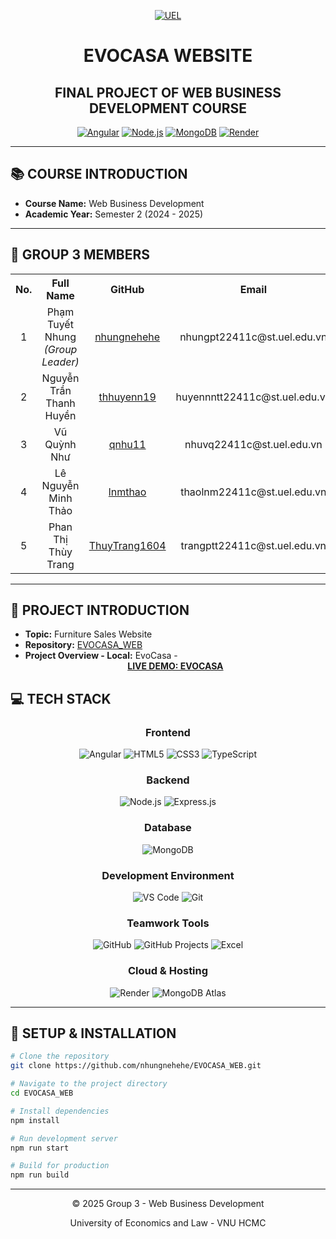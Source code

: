 <p align="center">
  <a href="https://www.uel.edu.vn/" title="University of Economics and Law - VNU HCMC">
    <img src="https://i.imgur.com/jTdznYS.jpeg" alt="UEL">
  </a>
</p>
<div align="center">

#  EVOCASA WEBSITE

## FINAL PROJECT OF WEB BUSINESS DEVELOPMENT COURSE

[![Angular](https://img.shields.io/badge/Angular-19-DD0031?style=for-the-badge&logo=angular&logoColor=white)](https://angular.io/)
[![Node.js](https://img.shields.io/badge/Node.js-43853D?style=for-the-badge&logo=node.js&logoColor=white)](https://nodejs.org/)
[![MongoDB](https://img.shields.io/badge/MongoDB-4EA94B?style=for-the-badge&logo=mongodb&logoColor=white)](https://www.mongodb.com/)
[![Render](https://img.shields.io/badge/Render-46E3B7?style=for-the-badge&logo=render&logoColor=white)](https://render.com/)

</div>

---

## 📚 COURSE INTRODUCTION

- **Course Name:** Web Business Development
- **Academic Year:** Semester 2 (2024 - 2025)

---

## 👥 GROUP 3 MEMBERS

<table>
  <tr>
    <th align="center">No.</th>
    <th align="center">Full Name</th>
    <th align="center">GitHub</th>
    <th align="center">Email</th>
  </tr>
  <tr>
    <td align="center">1</td>
    <td align="center">Phạm Tuyết Nhung<br/><i>(Group Leader)</i></td>
    <td align="center"><a href="https://github.com/nhungnehehe">nhungnehehe</a></td>
    <td align="center">nhungpt22411c@st.uel.edu.vn</td>
  </tr>
  <tr>
    <td align="center">2</td>
    <td align="center">Nguyễn Trần Thanh Huyền</td>
    <td align="center"><a href="https://github.com/thhuyenn19">thhuyenn19</a></td>
    <td align="center">huyennntt22411c@st.uel.edu.vn</td>
  </tr>
  <tr>
    <td align="center">3</td>
    <td align="center">Vũ Quỳnh Như</td>
    <td align="center"><a href="https://github.com/qnhu11">qnhu11</a></td>
    <td align="center">nhuvq22411c@st.uel.edu.vn</td>
  </tr>
  <tr>
    <td align="center">4</td>
    <td align="center">Lê Nguyễn Minh Thảo</td>
    <td align="center"><a href="https://github.com/lnmthao">lnmthao</a></td>
    <td align="center">thaolnm22411c@st.uel.edu.vn</td>
  </tr>
  <tr>
    <td align="center">5</td>
    <td align="center">Phan Thị Thùy Trang</td>
    <td align="center"><a href="https://github.com/ThuyTrang1604">ThuyTrang1604</a></td>
    <td align="center">trangptt22411c@st.uel.edu.vn</td>
  </tr>
</table>

---

## 🚀 PROJECT INTRODUCTION

- **Topic:** Furniture Sales Website
- **Repository:** [EVOCASA_WEB](https://github.com/nhungnehehe/242MI5702_WEBDEVELOPMENT)
- **Project Overview - Local:** EvoCasa
-<div align="center"> [**LIVE DEMO: EVOCASA**](https://evo-casa.onrender.com/)  </div>



## 💻 TECH STACK

<div align="center">

### Frontend
![Angular](https://img.shields.io/badge/Angular-19-DD0031?style=flat-square&logo=angular&logoColor=white)
![HTML5](https://img.shields.io/badge/HTML5-E34F26?style=flat-square&logo=html5&logoColor=white)
![CSS3](https://img.shields.io/badge/CSS3-1572B6?style=flat-square&logo=css3&logoColor=white)
![TypeScript](https://img.shields.io/badge/TypeScript-007ACC?style=flat-square&logo=typescript&logoColor=white)

### Backend
![Node.js](https://img.shields.io/badge/Node.js-43853D?style=flat-square&logo=node.js&logoColor=white)
![Express.js](https://img.shields.io/badge/Express.js-000000?style=flat-square&logo=express&logoColor=white)

### Database
![MongoDB](https://img.shields.io/badge/MongoDB-4EA94B?style=flat-square&logo=mongodb&logoColor=white)


### Development Environment
![VS Code](https://img.shields.io/badge/VS_Code-007ACC?style=flat-square&logo=visual-studio-code&logoColor=white)
![Git](https://img.shields.io/badge/Git-F05032?style=flat-square&logo=git&logoColor=white)

### Teamwork Tools
![GitHub](https://img.shields.io/badge/GitHub-181717?style=flat-square&logo=github&logoColor=white)
![GitHub Projects](https://img.shields.io/badge/GitHub_Projects-181717?style=flat-square&logo=github&logoColor=white)
![Excel](https://img.shields.io/badge/Excel-217346?style=flat-square&logo=microsoft-excel&logoColor=white)

### Cloud & Hosting
![Render](https://img.shields.io/badge/Render-46E3B7?style=flat-square&logo=render&logoColor=white)
![MongoDB Atlas](https://img.shields.io/badge/MongoDB_Atlas-4EA94B?style=flat-square&logo=mongodb&logoColor=white)

</div>

---

## 🔧 SETUP & INSTALLATION

```bash
# Clone the repository
git clone https://github.com/nhungnehehe/EVOCASA_WEB.git

# Navigate to the project directory
cd EVOCASA_WEB

# Install dependencies
npm install

# Run development server
npm run start

# Build for production
npm run build
```

---

<div align="center">
  <p>© 2025 Group 3 - Web Business Development</p>
  <p>University of Economics and Law - VNU HCMC</p>
</div>
